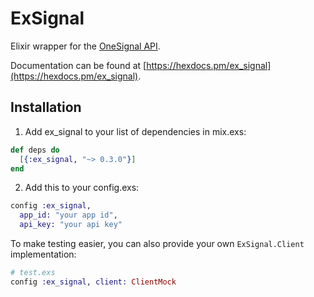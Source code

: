# ExSignal

Elixir wrapper for the [OneSignal API](https://documentation.onesignal.com/reference).

Documentation can be found at [https://hexdocs.pm/ex_signal](https://hexdocs.pm/ex_signal).

## Installation

1. Add ex_signal to your list of dependencies in mix.exs:

```elixir
def deps do
  [{:ex_signal, "~> 0.3.0"}]
end
```

2. Add this to your config.exs:

```elixir
config :ex_signal,
  app_id: "your app id",
  api_key: "your api key"
```

To make testing easier, you can also provide your own `ExSignal.Client` implementation:

```elixir
# test.exs
config :ex_signal, client: ClientMock
```
